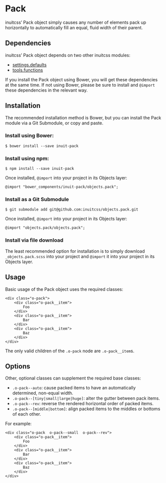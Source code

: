 # Pack

inuitcss’ Pack object simply causes any number of elements pack up horizontally
to automatically fill an equal, fluid width of their parent.

## Dependencies

inuitcss’ Pack object depends on two other inuitcss modules:

* [settings.defaults](https://github.com/inuitcss/settings.defaults)
* [tools.functions](https://github.com/inuitcss/tools.functions)

If you install the Pack object using Bower, you will get these dependencies at
the same time. If not using Bower, please be sure to install and `@import` these
dependencies in the relevant way.

## Installation

The recommended installation method is Bower, but you can install the Pack
module via a Git Submodule, or copy and paste.

### Install using Bower:

    $ bower install --save inuit-pack

### Install using npm:

    $ npm install --save inuit-pack

Once installed, `@import` into your project in its Objects layer:

    @import "bower_components/inuit-pack/objects.pack";

### Install as a Git Submodule

    $ git submodule add git@github.com:inuitcss/objects.pack.git

Once installed, `@import` into your project in its Objects layer:

    @import "objects.pack/objects.pack";

### Install via file download

The least recommended option for installation is to simply download
`_objects.pack.scss` into your project and `@import` it into your project in
its Objects layer.

## Usage

Basic usage of the Pack object uses the required classes:

    <div class="o-pack">
        <div class="o-pack__item">
            Foo
        </div>
        <div class="o-pack__item">
            Bar
        </div>
        <div class="o-pack__item">
            Baz
        </div>
    </div>

The only valid children of the `.o-pack` node are `.o-pack__item`s.

## Options

Other, optional classes can supplement the required base classes:

* `.o-pack--auto`: cause packed items to have an automatically determined,
  non-equal width.
* `.o-pack--[tiny|small|large|huge]`: alter the gutter between pack items.
* `.o-pack--rev`: reverse the rendered horizontal order of packed items.
* `.o-pack--[middle|bottom]`: align packed items to the middles or bottoms of each
  other.

For example:

    <div class="o-pack  o-pack--small  o-pack--rev">
        <div class="o-pack__item">
            Foo
        </div>
        <div class="o-pack__item">
            Bar
        </div>
        <div class="o-pack__item">
            Baz
        </div>
    </div>
